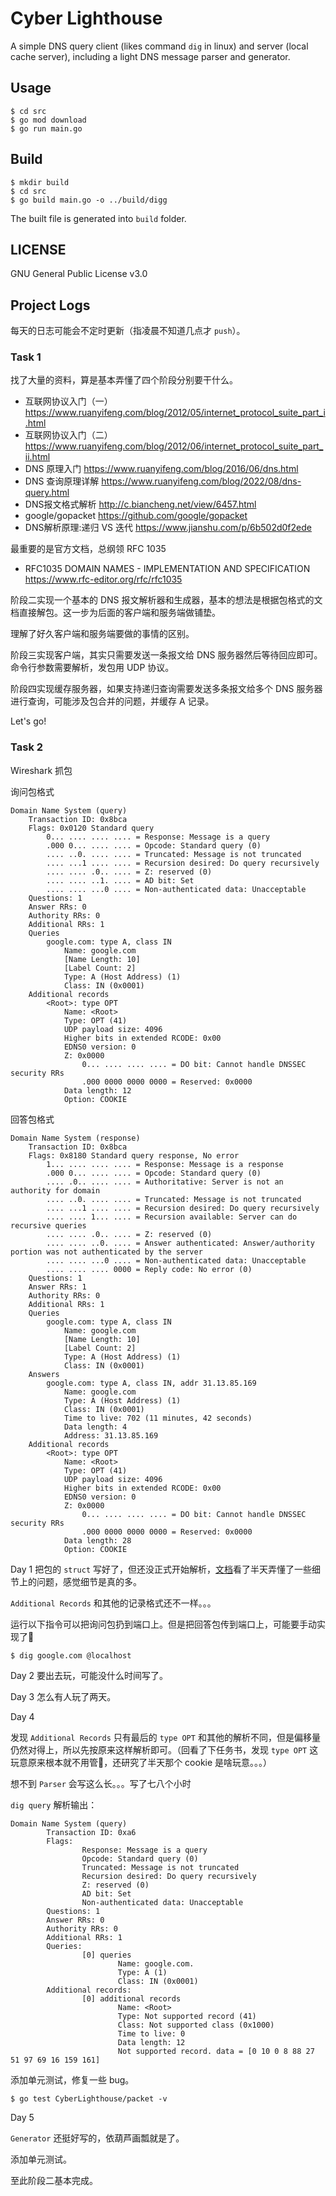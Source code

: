 # Cyber Lighthouse

A simple DNS query client (likes command `dig` in linux) and server (local cache server), including a light DNS message parser and generator.

## Usage

```shell
$ cd src
$ go mod download
$ go run main.go
```

## Build

```shell
$ mkdir build
$ cd src
$ go build main.go -o ../build/digg
```

The built file is generated into `build` folder.

## LICENSE

GNU General Public License v3.0

## Project Logs

每天的日志可能会不定时更新（指凌晨不知道几点才 `push`）。

### Task 1

找了大量的资料，算是基本弄懂了四个阶段分别要干什么。

- 互联网协议入门（一） <https://www.ruanyifeng.com/blog/2012/05/internet_protocol_suite_part_i.html>
- 互联网协议入门（二） <https://www.ruanyifeng.com/blog/2012/06/internet_protocol_suite_part_ii.html>
- DNS 原理入门 <https://www.ruanyifeng.com/blog/2016/06/dns.html>
- DNS 查询原理详解 <https://www.ruanyifeng.com/blog/2022/08/dns-query.html>
- DNS报文格式解析 <http://c.biancheng.net/view/6457.html>
- google/gopacket <https://github.com/google/gopacket>
- DNS解析原理:递归 VS 迭代 <https://www.jianshu.com/p/6b502d0f2ede>

最重要的是官方文档，总纲领 RFC 1035

- RFC1035 DOMAIN NAMES - IMPLEMENTATION AND SPECIFICATION <https://www.rfc-editor.org/rfc/rfc1035>

阶段二实现一个基本的 DNS 报文解析器和生成器，基本的想法是根据包格式的文档直接解包。这一步为后面的客户端和服务端做铺垫。

理解了好久客户端和服务端要做的事情的区别。

阶段三实现客户端，其实只需要发送一条报文给 DNS 服务器然后等待回应即可。命令行参数需要解析，发包用 UDP 协议。

阶段四实现缓存服务器，如果支持递归查询需要发送多条报文给多个 DNS 服务器进行查询，可能涉及包合并的问题，并缓存 A 记录。

Let's go!

### Task 2

Wireshark 抓包

询问包格式

```
Domain Name System (query)
    Transaction ID: 0x8bca
    Flags: 0x0120 Standard query
        0... .... .... .... = Response: Message is a query
        .000 0... .... .... = Opcode: Standard query (0)
        .... ..0. .... .... = Truncated: Message is not truncated
        .... ...1 .... .... = Recursion desired: Do query recursively
        .... .... .0.. .... = Z: reserved (0)
        .... .... ..1. .... = AD bit: Set
        .... .... ...0 .... = Non-authenticated data: Unacceptable
    Questions: 1
    Answer RRs: 0
    Authority RRs: 0
    Additional RRs: 1
    Queries
        google.com: type A, class IN
            Name: google.com
            [Name Length: 10]
            [Label Count: 2]
            Type: A (Host Address) (1)
            Class: IN (0x0001)
    Additional records
        <Root>: type OPT
            Name: <Root>
            Type: OPT (41)
            UDP payload size: 4096
            Higher bits in extended RCODE: 0x00
            EDNS0 version: 0
            Z: 0x0000
                0... .... .... .... = DO bit: Cannot handle DNSSEC security RRs
                .000 0000 0000 0000 = Reserved: 0x0000
            Data length: 12
            Option: COOKIE
```

回答包格式

```
Domain Name System (response)
    Transaction ID: 0x8bca
    Flags: 0x8180 Standard query response, No error
        1... .... .... .... = Response: Message is a response
        .000 0... .... .... = Opcode: Standard query (0)
        .... .0.. .... .... = Authoritative: Server is not an authority for domain
        .... ..0. .... .... = Truncated: Message is not truncated
        .... ...1 .... .... = Recursion desired: Do query recursively
        .... .... 1... .... = Recursion available: Server can do recursive queries
        .... .... .0.. .... = Z: reserved (0)
        .... .... ..0. .... = Answer authenticated: Answer/authority portion was not authenticated by the server
        .... .... ...0 .... = Non-authenticated data: Unacceptable
        .... .... .... 0000 = Reply code: No error (0)
    Questions: 1
    Answer RRs: 1
    Authority RRs: 0
    Additional RRs: 1
    Queries
        google.com: type A, class IN
            Name: google.com
            [Name Length: 10]
            [Label Count: 2]
            Type: A (Host Address) (1)
            Class: IN (0x0001)
    Answers
        google.com: type A, class IN, addr 31.13.85.169
            Name: google.com
            Type: A (Host Address) (1)
            Class: IN (0x0001)
            Time to live: 702 (11 minutes, 42 seconds)
            Data length: 4
            Address: 31.13.85.169
    Additional records
        <Root>: type OPT
            Name: <Root>
            Type: OPT (41)
            UDP payload size: 4096
            Higher bits in extended RCODE: 0x00
            EDNS0 version: 0
            Z: 0x0000
                0... .... .... .... = DO bit: Cannot handle DNSSEC security RRs
                .000 0000 0000 0000 = Reserved: 0x0000
            Data length: 28
            Option: COOKIE
```

Day 1 把包的 `struct` 写好了，但还没正式开始解析，[文档](https://www.rfc-editor.org/rfc/rfc1035.html)看了半天弄懂了一些细节上的问题，感觉细节是真的多。

`Additional Records` 和其他的记录格式还不一样。。。

运行以下指令可以把询问包扔到端口上。但是把回答包传到端口上，可能要手动实现了🤔

```shell
$ dig google.com @localhost
```

Day 2 要出去玩，可能没什么时间写了。

Day 3 怎么有人玩了两天。

Day 4

发现 `Additional Records` 只有最后的 `type OPT` 和其他的解析不同，但是偏移量仍然对得上，所以先按原来这样解析即可。（回看了下任务书，发现 `type OPT` 这玩意原来根本就不用管🤔，还研究了半天那个 cookie 是啥玩意。。。）

想不到 `Parser` 会写这么长。。。写了七八个小时

`dig query` 解析输出：

```
Domain Name System (query)
        Transaction ID: 0xa6
        Flags:
                Response: Message is a query
                Opcode: Standard query (0)
                Truncated: Message is not truncated
                Recursion desired: Do query recursively
                Z: reserved (0)
                AD bit: Set
                Non-authenticated data: Unacceptable
        Questions: 1
        Answer RRs: 0
        Authority RRs: 0
        Additional RRs: 1
        Queries:
                [0] queries
                        Name: google.com.
                        Type: A (1)
                        Class: IN (0x0001)
        Additional records:
                [0] additional records
                        Name: <Root>
                        Type: Not supported record (41)
                        Class: Not supported class (0x1000)
                        Time to live: 0
                        Data length: 12
                        Not supported record. data = [0 10 0 8 88 27 51 97 69 16 159 161]
```

添加单元测试，修复一些 bug。

```shell
$ go test CyberLighthouse/packet -v
```

Day 5

`Generator` 还挺好写的，依葫芦画瓢就是了。

添加单元测试。

至此阶段二基本完成。